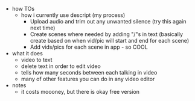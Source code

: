   * how TOs
    * how i currently use descript (my process)
      * Upload audio and trim out any unwanted silence (try this again next time)
      * Create scenes where needed by adding "/"s in text (basically create based on when vid/pic will start and end for each scene)
      * Add vids/pics for each scene in app - so COOL
  * what it does
    * video to text
    * delete text in order to edit video
    * tells how many seconds between each talking in video
    * many of other features you can do in any video editor
  * notes
    * it costs moooney, but there is okay free version